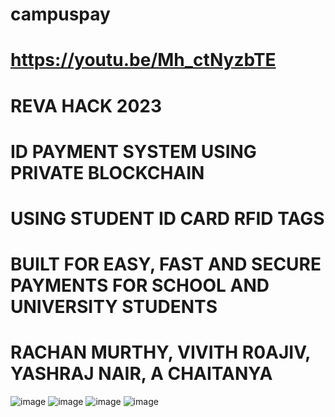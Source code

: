 # campuspay
# https://youtu.be/Mh_ctNyzbTE
# REVA HACK 2023
# ID PAYMENT SYSTEM USING PRIVATE BLOCKCHAIN
# USING STUDENT ID CARD RFID TAGS
# BUILT FOR EASY, FAST AND SECURE PAYMENTS FOR SCHOOL AND UNIVERSITY STUDENTS
# RACHAN MURTHY, VIVITH R0AJIV, YASHRAJ NAIR, A CHAITANYA
![image](https://github.com/user-attachments/assets/225bc06f-523c-4821-82de-ce493b9e111b)
![image](https://github.com/user-attachments/assets/ab2e6cde-7e84-429c-85ed-d37b4823dd5f)
![image](https://github.com/user-attachments/assets/71fb2763-33bc-4841-919c-5455a2859075)
![image](https://github.com/user-attachments/assets/cdb82c14-093b-4550-88d8-f3910345cb14)


